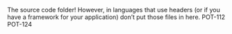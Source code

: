 The source code folder! However, in languages that use headers (or if you have a framework for your application) don’t put those files in here.
POT-112
POT-124
